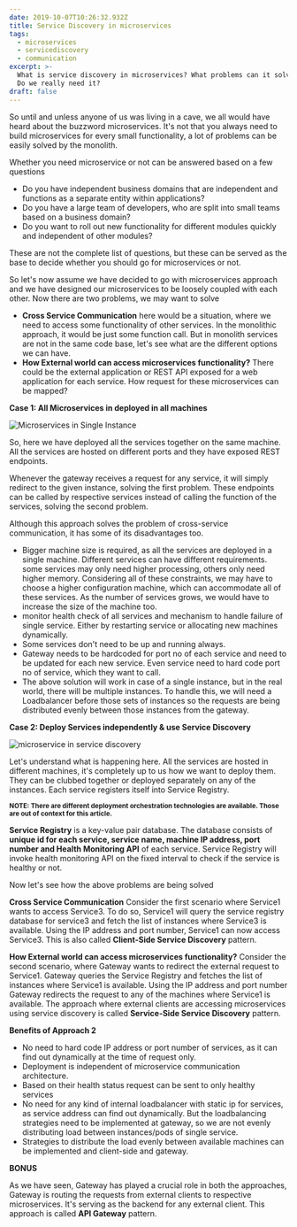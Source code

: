 ```yaml
---
date: 2019-10-07T10:26:32.932Z
title: Service Discovery in microservices
tags:
  - microservices
  - servicediscovery
  - communication
excerpt: >-
  What is service discovery in microservices? What problems can it solve for us?
  Do we really need it?
draft: false
---
```

So until and unless anyone of us was living in a cave, we all would have heard about the buzzword microservices. It's not that you always need to build microservices for every small functionality, a lot of problems can be easily solved by the monolith.

Whether you need microservice or not can be answered based on a few questions

* Do you have independent business domains that are independent and functions as a separate entity within applications?
* Do you have a large team of developers, who are split into small teams based on a business domain?
* Do you want to roll out new functionality for different modules quickly and independent of other modules?

These are not the complete list of questions, but these can be served as the base to decide whether you should go for microservices or not. 

So let's now assume we have decided to go with microservices approach and we have designed our microservices to be loosely coupled with each other.  Now there are two problems, we may want to solve

* **Cross Service Communication** here would be a situation, where we need to access some functionality of other services. In the monolithic approach, it would be just some function call. But in monolith services are not in the same code base, let's see what are the different options we can have.
* **How External world can access microservices functionality?** There could be the external application or REST API exposed for a web application for each service. How request for these microservices can be mapped?

**Case 1: All Microservices in deployed in all machines**

![Microservices in Single Instance](/assets/microservices-in-single-machine.png "Microservices in Single Instance")

So, here we have deployed all the services together on the same machine. All the services are hosted on different ports and they have exposed REST endpoints.

 Whenever the gateway receives a request for any service, it will simply redirect to the given instance, solving the first problem. These endpoints can be called by respective services instead of calling the function of the services, solving the second problem.

Although this approach solves the problem of cross-service communication, it has some of its disadvantages too.

* Bigger machine size is required, as all the services are deployed in a single machine. Different services can have different requirements. some services may only need higher processing, others only need higher memory. Considering all of these constraints, we may have to choose a higher configuration machine, which can accommodate all of these services. As the number of services grows, we would have to increase the size of the machine too.
* monitor health check of all services and mechanism to handle failure of single service. Either by restarting service or allocating new machines dynamically.
* Some services don't need to be up and running always.
* Gateway needs to be hardcoded for port no of each service and need to be updated for each new service. Even service need to hard code port no of service, which they want to call.
* The above solution will work in case of a single instance, but in the real world, there will be multiple instances. To handle this, we will need a Loadbalancer before those sets of instances so the requests are being distributed evenly between those instances from the gateway. 

**Case 2: Deploy Services independently & use Service Discovery**

![microservice in service discovery](/assets/microservices-service-discovery.png "microservice in service discovery")

Let's understand what is happening here. All the services are hosted in different machines, it's completely up to us how we want to deploy them. They can be clubbed together or deployed separately on any of the instances. Each service registers itself into Service Registry.

<sub>**NOTE: There are different deployment orchestration technologies are available. Those are out of context for this article.**</sub>

**Service Registry** is a key-value pair database. The database consists of **unique id for each service, service name, machine IP address, port number and Health Monitoring API** of each service. Service Registry will invoke health monitoring API on the fixed interval to check if the service is healthy or not.

Now let's see how the above problems are being solved

**Cross Service Communication** Consider the first scenario where Service1 wants to access Service3. To do so, Service1 will query the service registry database for service3 and fetch the list of instances where Service3 is available. Using the IP address and port number, Service1 can now access Service3. This is also called **Client-Side Service Discovery** pattern.

**How External world can access microservices functionality?** Consider the second scenario, where Gateway wants to redirect the external request to Service1. Gateway queries the Service Registry and fetches the list of instances where Service1 is available. Using the IP address and port number Gateway redirects the request to any of the machines where Service1 is available. The approach where external clients are accessing microservices using service discovery is called **Service-Side Service Discovery** pattern.

**Benefits of Approach 2** 

* No need to hard code IP address or port number of services, as it can find out dynamically at the time of request only.
* Deployment is independent of microservice communication architecture.
* Based on their health status request can be sent to only healthy services
* No need for any kind of internal loadbalancer with static ip for services, as service address can find out dynamically. But the loadbalancing strategies need to be implemented  at gateway, so we are not evenly distributing load between instances/pods of single service.
* Strategies to distribute the load evenly between available machines can be implemented and client-side and gateway.

**BONUS**

As we have seen, Gateway has played a crucial role in both the approaches, Gateway is routing the requests from external clients to respective microservices. It's serving as the backend for any external client. This approach is called **API Gateway** pattern.
